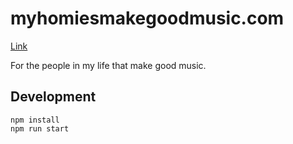 # myhomiesmakegoodmusic.com

[Link](https://myhomiesmakegoodmusic.com)

For the people in my life that make good music.

## Development

```shell
npm install
npm run start
```
